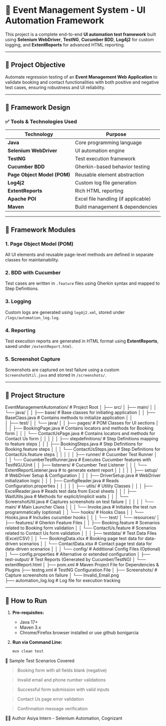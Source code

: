 # 🧪 Event Management System - UI Automation Framework

This project is a complete end-to-end **UI automation test framework** built using **Selenium WebDriver**, **TestNG**, **Cucumber BDD**, **Log4j2** for custom logging, and **ExtentReports** for advanced HTML reporting.

---

## 📌 Project Objective

Automate regression testing of an **Event Management Web Application** to validate booking and contact functionalities with both positive and negative test cases, ensuring robustness and UI reliability.

---

## 🧱 Framework Design

### ✅ Tools & Technologies Used

| Technology | Purpose |
|------------|---------|
| **Java** | Core programming language |
| **Selenium WebDriver** | UI automation engine |
| **TestNG** | Test execution framework |
| **Cucumber BDD** | Gherkin-based behavior testing |
| **Page Object Model (POM)** | Reusable element abstraction |
| **Log4j2** | Custom log file generation |
| **ExtentReports** | Rich HTML reporting |
| **Apache POI** | Excel file handling (if applicable) |
| **Maven** | Build management & dependencies |

---

## 🔧 Framework Modules

### 1. **Page Object Model (POM)**
All UI elements and reusable page-level methods are defined in separate classes for maintainability.

### 2. **BDD with Cucumber**
Test cases are written in `.feature` files using Gherkin syntax and mapped to Step Definitions.

### 3. **Logging**
Custom logs are generated using `log4j2.xml`, stored under `/logs/automation_log.log`.

### 4. **Reporting**
Test execution reports are generated in HTML format using **ExtentReports**, saved under `/extentReport.html`.

### 5. **Screenshot Capture**
Screenshots are captured on test failure using a custom `ScreenshotUtil.java` and stored in `/screenshots/`.

---

## 📁 Project Structure

EventManagementAutomation/               # Project Root
│
├── src/
│   ├── main/
│   │   └── java/
│   │       ├── base/                      # Base classes for initiating application
│   │            ├── BaseClass.java        # Contains methods to initialize application
│   │       
│   ├── test/
│   │   └── java/
│   │       ├── pages/                      # POM Classes for UI sections
│   │       │    ├── BookingPage.java       # Contains locators and methods for Booking form
│   │       │    └── ContactUsPage.java     # Contains locators and methods for Contact Us form
│   │       │
│   │       ├── stepdefinitions/             # Step Definitions mapping to feature steps
│   │       │    ├── BookingSteps.java       # Step Definitions for Booking.feature steps
│   │       │    └── ContactUsSteps.java     # Step Definitions for ContactUs.feature steps
│   │       │
│   │       ├── runner/                        # Cucumber Test Runner
│   │       │    └── CucumberTestRunner.java   # Executes Cucumber features with TestNG/JUnit
│   │       ├── listeners/                     # Cucumber Test Listener
│   │       │    └── ExtentReportListener.java # to generate extent report
│   │       │
│   │       ├── setup/                       # WebDriver Setup & Configuration
│   │       │    ├── DriverSetup.java        # WebDriver initialization logic
│   │       │    ├── ConfigReader.java       # Reads Configuration.properties
│   │       │
│   │       ├── utils/                      # Utility Classes
│   │       │    ├── ExcelReader.java        # Reads test data from Excel sheets
│   │       │    ├── WaitUtils.java          # Methods for explicit/implicit waits
│   │       │    └── ScreenshotUtil.java     # Captures screenshots on test failure
│   │       │
│   │       └── main/                        # Main Launcher Class
│   │       │    └── Invoke.java             # Initiates the test run programmatically (optional)
│   │       └── hooks/                       # Hooks Class
│   │            └── Hooks.java              # Includes cucumber hooks 
│   │
│   └── test/
│       └── resources/
│           ├── features/                   # Gherkin Feature Files
│           │    ├── Booking.feature         # Scenarios related to Booking form validation
│           │    └── ContactUs.feature       # Scenarios related to Contact Us form validation
│           │
│           ├── testdata/                   # Test Data Files (Excel/CSV)
│           │    └── BookingData.xlsx        # Booking page test data for data-driven scenarios
│           │    └── ContactData.xlsx        # Contact page test data for data-driven scenarios
│           │
│           └── config/                     # Additional Config Files (Optional)
│                └── config.properties       # Alternative or extended configuration
│
├── test-output/                            # Test Reports (Generated by Cucumber/TestNG)
│       └── extentReport.html
│
├── pom.xml                                 # Maven Project File for Dependencies & Plugins
├── testng.xml                              # TestNG Configuration File
│
├── Screenshots/                            # Capture screenshots on failure
│       └── Invalid_Email.png      
├── automation_log.log                      # Log file for execution tracking



---

## 🚀 How to Run

1. **Pre-requisites:**
   - Java 17+
   - Maven 3.x
   - Chrome/Firefox browser installed or use github bonigarcia

2. **Run via Command Line:**
   ```bash
   mvn clean test

🧪 Sample Test Scenarios Covered
>Booking form with all fields blank (negative)

>Invalid email and phone number validations

>Successful form submission with valid inputs

>Contact Us page error validation

>Confirmation message verification


🙋‍♀️ Author
Asiya
Intern - Selenium Automation, Cognizant
